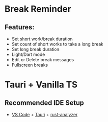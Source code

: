 # Break Reminder
## Features:
- Set short work/break duration
- Set count of short works to take a long break
- Set long break duration
- Light/Dart mode
- Edit or Delete break messages
- Fullscreen breaks

# Tauri + Vanilla TS

## Recommended IDE Setup

- [VS Code](https://code.visualstudio.com/) + [Tauri](https://marketplace.visualstudio.com/items?itemName=tauri-apps.tauri-vscode) + [rust-analyzer](https://marketplace.visualstudio.com/items?itemName=rust-lang.rust-analyzer)
